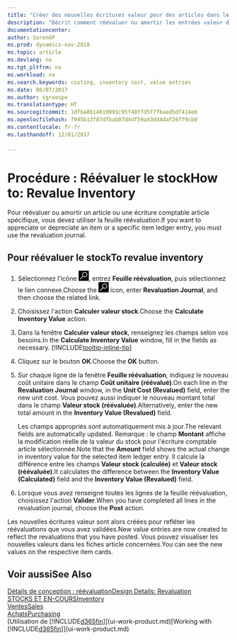 ```yaml
---
title: "Créer des nouvelles écritures valeur pour des articles dans le stock"
description: "Décrit comment réévaluer ou amortir les entrées valeur d'un ou de plusieurs articles dans le stock en validant leur valeur calculée courante."
documentationcenter: 
author: SorenGP
ms.prod: dynamics-nav-2018
ms.topic: article
ms.devlang: na
ms.tgt_pltfrm: na
ms.workload: na
ms.search.keywords: costing, inventory cost, value entries
ms.date: 08/07/2017
ms.author: sgroespe
ms.translationtype: HT
ms.sourcegitcommit: 1dfba8b14019991c95f40ffd5f7fbaed5df414eb
ms.openlocfilehash: f945b13f87dfbab07d4df59a43dd4daf26ff9cb0
ms.contentlocale: fr-fr
ms.lasthandoff: 12/01/2017

---
```

# <a name="how-to-revalue-inventory"></a><span data-ttu-id="acf83-103">Procédure : Réévaluer le stock</span><span class="sxs-lookup"><span data-stu-id="acf83-103">How to: Revalue Inventory</span></span>
<span data-ttu-id="acf83-104">Pour réévaluer ou amortir un article ou une écriture comptable article spécifique, vous devez utiliser la feuille réévaluation.</span><span class="sxs-lookup"><span data-stu-id="acf83-104">If you want to appreciate or depreciate an item or a specific item ledger entry, you must use the revaluation journal.</span></span>

## <a name="to-revalue-inventory"></a><span data-ttu-id="acf83-105">Pour réévaluer le stock</span><span class="sxs-lookup"><span data-stu-id="acf83-105">To revalue inventory</span></span>
1. <span data-ttu-id="acf83-106">Sélectionnez l'icône ![Page ou état pour la recherche](media/ui-search/search_small.png "Page ou état pour la recherche"), entrez **Feuille réévaluation**, puis sélectionnez le lien connexe.</span><span class="sxs-lookup"><span data-stu-id="acf83-106">Choose the ![Search for Page or Report](media/ui-search/search_small.png "Search for Page or Report icon") icon, enter **Revaluation Journal**, and then choose the related link.</span></span>
2. <span data-ttu-id="acf83-107">Choisissez l'action **Calculer valeur stock**.</span><span class="sxs-lookup"><span data-stu-id="acf83-107">Choose the **Calculate Inventory Value** action.</span></span>
3. <span data-ttu-id="acf83-108">Dans la fenêtre **Calculer valeur stock**, renseignez les champs selon vos besoins.</span><span class="sxs-lookup"><span data-stu-id="acf83-108">In the **Calculate Inventory Value** window, fill in the fields as necessary.</span></span> [!INCLUDE[tooltip-inline-tip](includes/tooltip-inline-tip_md.md)]
4. <span data-ttu-id="acf83-109">Cliquez sur le bouton **OK**.</span><span class="sxs-lookup"><span data-stu-id="acf83-109">Choose the **OK** button.</span></span>
5. <span data-ttu-id="acf83-110">Sur chaque ligne de la fenêtre **Feuille réévaluation**, indiquez le nouveau coût unitaire dans le champ **Coût unitaire (réévalué)**.</span><span class="sxs-lookup"><span data-stu-id="acf83-110">On each line in the **Revaluation Journal** window, in the **Unit Cost (Revalued)** field, enter the new unit cost.</span></span> <span data-ttu-id="acf83-111">Vous pouvez aussi indiquer le nouveau montant total dans le champ **Valeur stock (réévaluée)**.</span><span class="sxs-lookup"><span data-stu-id="acf83-111">Alternatively, enter the new total amount in the **Inventory Value (Revalued)** field.</span></span>

    <span data-ttu-id="acf83-112">Les champs appropriés sont automatiquement mis à jour.</span><span class="sxs-lookup"><span data-stu-id="acf83-112">The relevant fields are automatically updated.</span></span> <span data-ttu-id="acf83-113">Remarque : le champ **Montant** affiche la modification réelle de la valeur du stock pour l'écriture comptable article sélectionnée.</span><span class="sxs-lookup"><span data-stu-id="acf83-113">Note that the **Amount** field shows the actual change in inventory value for the selected item ledger entry.</span></span> <span data-ttu-id="acf83-114">Il calcule la différence entre les champs **Valeur stock (calculée)** et **Valeur stock (réévaluée)**.</span><span class="sxs-lookup"><span data-stu-id="acf83-114">It calculates the difference between the **Inventory Value (Calculated)** field and the **Inventory Value (Revalued)** field.</span></span>
6. <span data-ttu-id="acf83-115">Lorsque vous avez renseigné toutes les lignes de la feuille réévaluation, choisissez l'action **Valider**.</span><span class="sxs-lookup"><span data-stu-id="acf83-115">When you have completed all lines in the revaluation journal, choose the **Post** action.</span></span>

<span data-ttu-id="acf83-116">Les nouvelles écritures valeur sont alors créées pour refléter les réévaluations que vous avez validées.</span><span class="sxs-lookup"><span data-stu-id="acf83-116">New value entries are now created to reflect the revaluations that you have posted.</span></span> <span data-ttu-id="acf83-117">Vous pouvez visualiser les nouvelles valeurs dans les fiches article concernées.</span><span class="sxs-lookup"><span data-stu-id="acf83-117">You can see the new values on the respective item cards.</span></span>

## <a name="see-also"></a><span data-ttu-id="acf83-118">Voir aussi</span><span class="sxs-lookup"><span data-stu-id="acf83-118">See Also</span></span>
[<span data-ttu-id="acf83-119">Détails de conception : réévaluation</span><span class="sxs-lookup"><span data-stu-id="acf83-119">Design Details: Revaluation</span></span>](design-details-revaluation.md)  
[<span data-ttu-id="acf83-120">STOCKS ET EN-COURS</span><span class="sxs-lookup"><span data-stu-id="acf83-120">Inventory</span></span>](inventory-manage-inventory.md)  
[<span data-ttu-id="acf83-121">Ventes</span><span class="sxs-lookup"><span data-stu-id="acf83-121">Sales</span></span>](sales-manage-sales.md)  
[<span data-ttu-id="acf83-122">Achats</span><span class="sxs-lookup"><span data-stu-id="acf83-122">Purchasing</span></span>](purchasing-manage-purchasing.md)  
<span data-ttu-id="acf83-123">[Utilisation de [!INCLUDE[d365fin](includes/d365fin_md.md)]](ui-work-product.md)</span><span class="sxs-lookup"><span data-stu-id="acf83-123">[Working with [!INCLUDE[d365fin](includes/d365fin_md.md)]](ui-work-product.md)</span></span>

